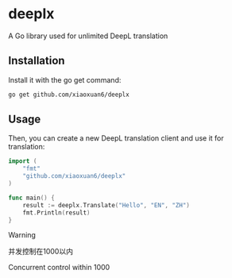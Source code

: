 # deeplx
A Go library used for unlimited DeepL translation

## Installation

Install it with the go get command:
```bash
go get github.com/xiaoxuan6/deeplx
```

## Usage
Then, you can create a new DeepL translation client and use it for translation:

```go
import (
	"fmt"
	"github.com/xiaoxuan6/deeplx"
)

func main() {
	result := deeplx.Translate("Hello", "EN", "ZH")
	fmt.Println(result)
}
```

> [!WARNING]  
> 并发控制在1000以内
> 
> Concurrent control within 1000
